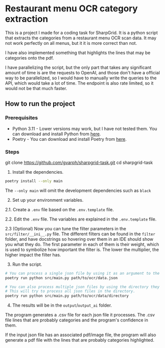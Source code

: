 # Restaurant menu OCR category extraction

This is a project I made for a coding task for SharpGrid. It is a python script that extracts the categories from a restaurant menu OCR scan data. It may not work perfectly on all menus, but it it is more correct than not.

I have also implemented something that highlights the lines that may be categories onto the pdf.

I have parallelizing the script, but the only part that takes any significant amount of time is are the requests to OpenAI, and those don't have a official way to be parallelized, so I would have to manually write the queries to the API, which would take a lot of time. The endpoint is also rate limited, so it would not be that much faster.

## How to run the project

### Prerequisites

-   Python 3.11 - Lower versions may work, but I have not tested them. You can download and install Python from [here](https://www.python.org/downloads/).
-   Poetry - You can download and install Poetry from [here](https://python-poetry.org/docs/#installation).

### Steps

git clone https://github.com/gvarph/sharpgrid-task.git
cd sharpgrid-task

1. Install the dependencies.

```bash
poetry install --only main
```

The `--only main` will omit the development dependencies such as `black`

2. Set up your environment variables.

2.1. Create a `.env` file based on the `.env.template` file.

2.2. Edit the `.env` file. The variables are explained in the `.env.template` file.

2.3 (Optional) Now you can tune the filter parameters in the `src/filter/__ini__.py` file. The different filters can be found in the `filter` folder, and have docstrings so hovering over them in an IDE should show you what they do. The first parameter in each of them is their weight, which is used to symbolize how important the filter is. The lower the multiplier, the higher impact the filter has.

3. Run the script.

```bash
# You can process a single json file by using it as an argument to the script.
poetry run python src/main.py path/to/ocr/data.json
```

```bash
# You can also process multiple json files by using the directory they are in as an argument to the script.
# This will try to process all json files in the directory.
poetry run python src/main.py path/to/ocr/data/directory
```

4. The results will be in the `output`/`output_ai` folder.

The program generates a .csv file for each json file it processes. The .csv file lines that are probably categories and the program's confidence in them.

If the input json file has an associated pdf/image file, the program will also generate a pdf file with the lines that are probably categories highlighted.
